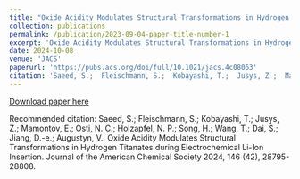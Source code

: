 ```yaml
---
title: "Oxide Acidity Modulates Structural Transformations in Hydrogen Titanates during Electrochemical Li-Ion Insertion"
collection: publications
permalink: /publication/2023-09-04-paper-title-number-1
excerpt: 'Oxide Acidity Modulates Structural Transformations in Hydrogen Titanates during Electrochemical Li-Ion Insertion'
date: 2024-10-08
venue: 'JACS'
paperurl: 'https://pubs.acs.org/doi/full/10.1021/jacs.4c08063'
citation: 'Saeed, S.;  Fleischmann, S.;  Kobayashi, T.;  Jusys, Z.;  Mamontov, E.;  Osti, N. C.;  Holzapfel, N. P.;  Song, H.;  Wang, T.;  Dai, S.;  Jiang, D.-e.; Augustyn, V., Oxide Acidity Modulates Structural Transformations in Hydrogen Titanates during Electrochemical Li-Ion Insertion. Journal of the American Chemical Society 2024, 146 (42), 28795-28808.'
---
```



[Download paper here](/files/saeed-jacs.pdf)

Recommended citation: Saeed, S.;  Fleischmann, S.;  Kobayashi, T.;  Jusys, Z.;  Mamontov, E.;  Osti, N. C.;  Holzapfel, N. P.;  Song, H.;  Wang, T.;  Dai, S.;  Jiang, D.-e.; Augustyn, V., Oxide Acidity Modulates Structural Transformations in Hydrogen Titanates during Electrochemical Li-Ion Insertion. Journal of the American Chemical Society 2024, 146 (42), 28795-28808.
